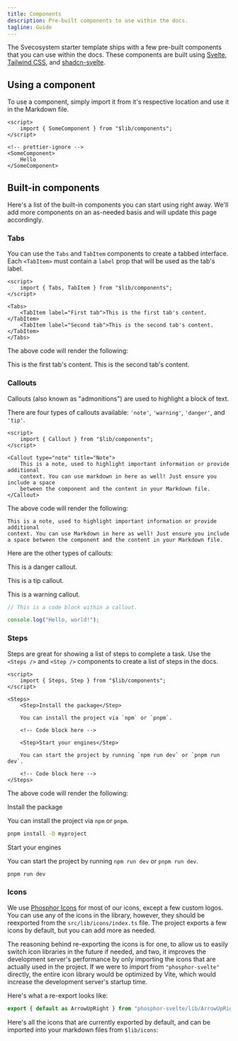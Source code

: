 ```yaml
---
title: Components
description: Pre-built components to use within the docs.
tagline: Guide
---
```


<script>
	import { Tabs, TabItem, Callout, Step, Steps, IconGrid } from '$lib/components'
</script>

The Svecosystem starter template ships with a few pre-built components that you can use within the docs. These components are built using [Svelte](https://svelte.dev), [Tailwind CSS](https://tailwindcss.com), and [shadcn-svelte](https://shadcn-svelte.com).

## Using a component

To use a component, simply import it from it's respective location and use it in the Markdown file.

```svelte title="content/docs/example.md"
<script>
	import { SomeComponent } from "$lib/components";
</script>

<!-- prettier-ignore -->
<SomeComponent>
	Hello
</SomeComponent>
```

## Built-in components

Here's a list of the built-in components you can start using right away. We'll add more components on an as-needed basis and will update this page accordingly.

### Tabs

You can use the `Tabs` and `TabItem` components to create a tabbed interface. Each `<TabItem>` must contain a `label` prop that will be used as the tab's label.

```svelte title="content/docs/example.md"
<script>
	import { Tabs, TabItem } from "$lib/components";
</script>

<Tabs>
	<TabItem label="First tab">This is the first tab's content.</TabItem>
	<TabItem label="Second tab">This is the second tab's content.</TabItem>
</Tabs>
```

The above code will render the following:

<Tabs>
	<TabItem label="First tab">This is the first tab's content.</TabItem>
	<TabItem label="Second tab">This is the second tab's content.</TabItem>
</Tabs>

### Callouts

Callouts (also known as "admonitions") are used to highlight a block of text.

There are four types of callouts available: `'note'`, `'warning'`, `'danger'`, and `'tip'`.

```svelte title="content/docs/example.md"
<script>
	import { Callout } from "$lib/components";
</script>

<Callout type="note" title="Note">
	This is a note, used to highlight important information or provide additional
	context. You can use markdown in here as well! Just ensure you include a space
	between the component and the content in your Markdown file.
</Callout>
```

The above code will render the following:

<Callout type="note" title="Note">

    This is a note, used to highlight important information or provide additional
    context. You can use Markdown in here as well! Just ensure you include a space between the component and the content in your Markdown file.

</Callout>

Here are the other types of callouts:

<Callout type="danger" title="Danger">

This is a danger callout.

</Callout>

<Callout type="tip" title="Tip">

This is a tip callout.

</Callout>

<Callout type="warning" title="Warning">

This is a warning callout.

```ts
// This is a code block within a callout.

console.log("Hello, world!");
```

</Callout>

### Steps

Steps are great for showing a list of steps to complete a task. Use the `<Steps />` and `<Step />` components to create a list of steps in the docs.

```svelte title="content/docs/example.md"
<script>
	import { Steps, Step } from "$lib/components";
</script>

<Steps>
	<Step>Install the package</Step>

	You can install the project via `npm` or `pnpm`.

	<!-- Code block here -->

	<Step>Start your engines</Step>

	You can start the project by running `npm run dev` or `pnpm run dev`.

	<!-- Code block here -->
</Steps>
```

The above code will render the following:

<Steps>

<Step tocIgnore>Install the package</Step>

You can install the project via `npm` or `pnpm`.

```sh
pnpm install -D myproject
```

<Step tocIgnore>Start your engines</Step>

You can start the project by running `npm run dev` or `pnpm run dev`.

```sh
pnpm run dev
```

</Steps>

### Icons

We use [Phosphor Icons](https://phosphoricons.com/) for most of our icons, except a few custom logos. You can use any of the icons in the library, however, they should be reexported from the `src/lib/icons/index.ts` file. The project exports a few icons by default, but you can add more as needed.

The reasoning behind re-exporting the icons is for one, to allow us to easily switch icon libraries in the future if needed, and two, it improves the development server's performance by only importing the icons that are actually used in the project. If we were to import from `"phosphor-svelte"` directly, the entire icon library would be optimized by Vite, which would increase the development server's startup time.

Here's what a re-export looks like:

```ts title="src/lib/icons/index.ts"
export { default as ArrowUpRight } from "phosphor-svelte/lib/ArrowUpRight";
```

Here's all the icons that are currently exported by default, and can be imported into your markdown files from `$lib/icons`:

<IconGrid />

